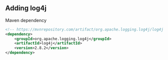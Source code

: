 ## Adding log4j
Maven dependency
```xml
<!-- https://mvnrepository.com/artifact/org.apache.logging.log4j/log4j -->
<dependency>
    <groupId>org.apache.logging.log4j</groupId>
    <artifactId>log4j</artifactId>
    <version>2.8.2</version>
</dependency>
``` 

